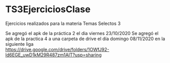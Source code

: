 # TS3EjerciciosClase
Ejercicios realizados para la materia Temas Selectos 3

Se agregó el apk de la práctica 2 el dia viernes 23/10/2020
Se agregó el apk de la practica 4 a una carpeta de drive el día domingo 08/11/2020
en la siguiente liga  
https://drive.google.com/drive/folders/1OWfJ92-ld6EGE_uwD1kM29R487zm1AIT?usp=sharing
